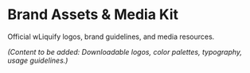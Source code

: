# Brand Assets & Media Kit

Official wLiquify logos, brand guidelines, and media resources.

*(Content to be added: Downloadable logos, color palettes, typography, usage guidelines.)* 